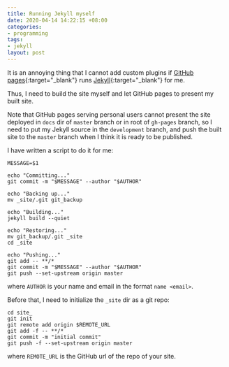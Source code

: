 ```yaml
---
title: Running Jekyll myself
date: 2020-04-14 14:22:15 +08:00
categories:
- programming
tags:
- jekyll
layout: post
---
```


It is an annoying thing that I cannot add custom plugins
if [GitHub pages](https://pages.github.com/){:target="_blank"}
runs [Jekyll](https://jekyllrb.com/){:target="_blank"} for me.

Thus, I need to build the site myself and let GitHub pages to
present my built site.

Note that GitHub pages serving personal users cannot
present the site deployed in `docs` dir of `master` branch
or in root of `gh-pages` branch, so I need to put my Jekyll source
in the `development` branch, and push the built site to the `master`
branch when I think it is ready to be published.

I have written a script to do it for me:
```shell
MESSAGE=$1

echo "Committing..."
git commit -m "$MESSAGE" --author "$AUTHOR"

echo "Backing up..."
mv _site/.git git_backup

echo "Building..."
jekyll build --quiet

echo "Restoring..."
mv git_backup/.git _site
cd _site

echo "Pushing..."
git add -- **/*
git commit -m "$MESSAGE" --author "$AUTHOR"
git push --set-upstream origin master
```
where `AUTHOR` is your name and email in the format `name <email>`.

Before that, I need to initialize the `_site` dir as a git repo:
```shell
cd site_
git init
git remote add origin $REMOTE_URL
git add -f -- **/*
git commit -m "initial commit"
git push -f --set-upstream origin master
```
where `REMOTE_URL` is the GitHub url of the repo of your site.
